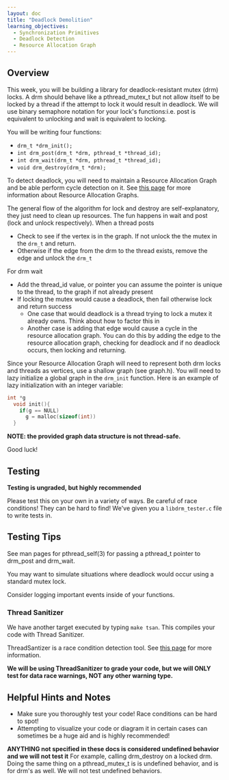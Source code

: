 ```yaml
---
layout: doc
title: "Deadlock Demolition"
learning_objectives:
  - Synchronization Primitives
  - Deadlock Detection 
  - Resource Allocation Graph
---
```


## Overview

This week, you will be building a library for deadlock-resistant mutex (drm) locks. A drm should behave like a pthread_mutex_t but not allow itself to be locked by a thread if the attempt to lock it would result in deadlock. We will use binary semaphore notation for your lock's functions:i.e. post is equivalent to unlocking and wait is equivalent to locking.

You will be writing four functions:

* `drm_t *drm_init();`
* `int drm_post(drm_t *drm, pthread_t *thread_id);`
* `int drm_wait(drm_t *drm, pthread_t *thread_id);`
* `void drm_destroy(drm_t *drm);`

To detect deadlock, you will need to maintain a Resource Allocation Graph and be able perform cycle detection on it. See [this page](http://cs241.cs.illinois.edu/coursebook/Deadlock#resource-allocation-graphs) for more information about Resource Allocation Graphs.

The general flow of the algorithm for lock and destroy are self-explanatory, they just need to clean up resources. The fun happens in wait and post (lock and unlock respectively). When a thread posts

* Check to see if the vertex is in the graph. If not unlock the the mutex in the `drm_t` and return.
* Otherwise if the edge from the drm to the thread exists, remove the edge and unlock the `drm_t`

For drm wait

* Add the thread_id value, or pointer you can assume the pointer is unique to the thread, to the graph if not already present
* If locking the mutex would cause a deadlock, then fail otherwise lock and return success
    * One case that would deadlock is a thread trying to lock a mutex it already owns. Think about how to factor this in
    * Another case is adding that edge would cause a cycle in the resource allocation graph. You can do this by adding the edge to the resource allocation graph, checking for deadlock and if no deadlock occurs, then locking and returning.

Since your Resource Allocation Graph will need to represent both drm locks and threads as vertices, use a shallow graph (see graph.h). You will need to lazy initialize a global graph in the `drm_init` function.
Here is an example of lazy initialization with an integer variable:

```c
int *g
  void init(){
    if(g == NULL)
      g = malloc(sizeof(int))
  }
```

**NOTE: the provided graph data structure is not thread-safe.**

Good luck!


## Testing

**Testing is ungraded, but highly recommended**

Please test this on your own in a variety of ways. Be careful of race conditions! They can be hard to find!  We've given you a `libdrm_tester.c` file to write tests in.

## Testing Tips

See man pages for pthread_self(3) for passing a pthread_t pointer to drm_post and drm_wait. 

You may want to simulate situations where deadlock would occur using a standard mutex lock. 

Consider logging important events inside of your functions.

### Thread Sanitizer

We have another target executed by typing `make tsan`. This compiles your code with Thread Sanitizer.

ThreadSantizer is a race condition detection tool. See [this page](https://github.com/angrave/SystemProgramming/wiki/C-Programming%2C-Part-5%3A-Debugging#tsan) for more information.

**We will be using ThreadSanitizer to grade your code, but we will ONLY test for data race warnings, NOT any other warning type.**


## Helpful Hints and Notes

*   Make sure you thoroughly test your code! Race conditions can be hard to spot!
*   Attempting to visualize your code or diagram it in certain cases can sometimes be a huge aid and is highly recommended!

**ANYTHING not specified in these docs is considered undefined behavior and we will not test it**
For example, calling drm_destroy on a locked drm. Doing the same thing on a pthread_mutex_t is is undefined behavior, and is for drm's as well. We will not test undefined behaviors.

